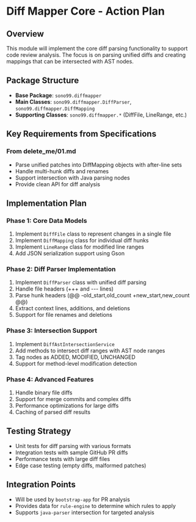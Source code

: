 # Diff Mapper Core - Action Plan

## Overview
This module will implement the core diff parsing functionality to support code review analysis. The focus is on parsing unified diffs and creating mappings that can be intersected with AST nodes.

## Package Structure
- **Base Package**: `sono99.diffmapper`
- **Main Classes**: `sono99.diffmapper.DiffParser`, `sono99.diffmapper.DiffMapping`
- **Supporting Classes**: `sono99.diffmapper.*` (DiffFile, LineRange, etc.)

## Key Requirements from Specifications

### From delete_me/01.md
- Parse unified patches into DiffMapping objects with after-line sets
- Handle multi-hunk diffs and renames
- Support intersection with Java parsing nodes
- Provide clean API for diff analysis

## Implementation Plan

### Phase 1: Core Data Models
1. Implement `DiffFile` class to represent changes in a single file
2. Implement `DiffMapping` class for individual diff hunks
3. Implement `LineRange` class for modified line ranges
4. Add JSON serialization support using Gson

### Phase 2: Diff Parser Implementation
1. Implement `DiffParser` class with unified diff parsing
2. Handle file headers (+++ and --- lines)
3. Parse hunk headers (@@ -old_start,old_count +new_start,new_count @@)
4. Extract context lines, additions, and deletions
5. Support for file renames and deletions

### Phase 3: Intersection Support
1. Implement `DiffAstIntersectionService`
2. Add methods to intersect diff ranges with AST node ranges
3. Tag nodes as ADDED, MODIFIED, UNCHANGED
4. Support for method-level modification detection

### Phase 4: Advanced Features
1. Handle binary file diffs
2. Support for merge commits and complex diffs
3. Performance optimizations for large diffs
4. Caching of parsed diff results

## Testing Strategy
- Unit tests for diff parsing with various formats
- Integration tests with sample GitHub PR diffs
- Performance tests with large diff files
- Edge case testing (empty diffs, malformed patches)

## Integration Points
- Will be used by `bootstrap-app` for PR analysis
- Provides data for `rule-engine` to determine which rules to apply
- Supports `java-parser` intersection for targeted analysis
